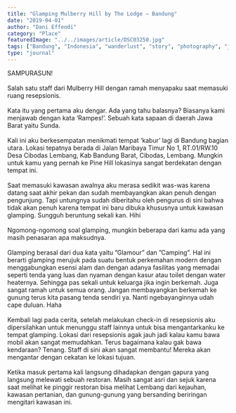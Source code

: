 ```yaml
---
title: "Glamping Mulberry Hill by The Lodge – Bandung"
date: "2019-04-01"
author: "Dani Effendi"
category: "Place"
featuredImage: "../../images/article/DSC03250.jpg"
tags: ["Bandung", "Indonesia", "wanderlust", "story", "photography", "journal", "place", "staycation", "accomodation", "review"]
type: "journal"
---
```


SAMPURASUN!
<br/>
<br/>
Salah satu staff dari Mulberry Hill dengan ramah menyapaku saat memasuki ruang resepsionis.
<br/>
<br/>
Kata itu yang pertama aku dengar. Ada yang tahu balasnya? Biasanya kami menjawab dengan kata ‘Rampes!’. Sebuah kata sapaan di daerah Jawa Barat yaitu Sunda.
<br/>
<br/>
Kali ini aku berkesempatan menikmati tempat ‘kabur’ lagi di Bandung bagian utara. Lokasi tepatnya berada di Jalan Maribaya Timur No 1, RT.01/RW.10 Desa Cibodas Lembang, Kab Bandung Barat, Cibodas, Lembang. Mungkin untuk kamu yang pernah ke Pine Hill lokasinya sangat berdekatan dengan tempat ini.
<br/>
<br/>
Saat memasuki kawasan awalnya aku merasa sedikit was-was karena datang saat akhir pekan dan sudah membayangkan akan penuh dengan pengunjung. Tapi untungnya sudah diberitahu oleh pengurus di sini bahwa tidak akan penuh karena tempat ini baru dibuka khususnya untuk kawasan glamping. Sungguh beruntung sekali kan. Hihi
<br/>
<br/>
Ngomong-ngomong soal glamping, mungkin beberapa dari kamu ada yang masih penasaran apa maksudnya.
<br/>
<br/>
Glamping berasal dari dua kata yaitu ”Glamour” dan ”Camping”. Hal ini berarti glamping merujuk pada suatu bentuk perkemahan modern dengan menggabungkan esensi alam dan dengan adanya fasilitas yang memadai seperti tenda yang luas dan nyaman dengan kasur atau toilet dengan water heaternya. Sehingga pas sekali untuk keluarga jika ingin berkemah. Juga sangat ramah untuk semua orang. Jangan membayangkan berkemah ke gunung terus kita pasang tenda sendiri ya. Nanti ngebayanginnya udah cape duluan. Haha
<br/>
<br/>
Kembali lagi pada cerita, setelah melakukan check-in di resepsionis aku dipersilahkan untuk menunggu staff lainnya untuk bisa mengantarkanku ke tempat glamping. Lokasi dari resepsionis agak jauh jadi kalau kamu bawa mobil akan sangat memudahkan. Terus bagaimana kalau gak bawa kendaraan? Tenang. Staff di sini akan sangat membantu! Mereka akan mengantar dengan cekatan ke lokasi tujuan.
<br/>
<br/>
Ketika masuk pertama kali langsung dihadapkan dengan gapura yang langsung melewati sebuah restoran. Masih sangat asri dan sejuk karena saat melihat ke pinggir restoran bisa melihat Lembang dari kejauhan, kawasan pertanian, dan gunung-gunung yang bersanding beriringan mengitari kawasan ini.